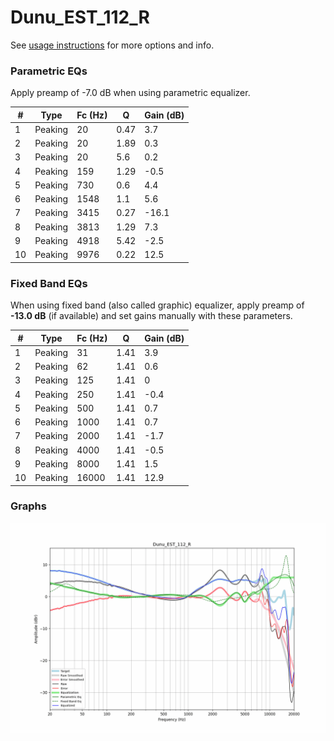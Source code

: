 # Dunu_EST_112_R
See [usage instructions](https://github.com/jaakkopasanen/AutoEq#usage) for more options and info.

### Parametric EQs
Apply preamp of -7.0 dB when using parametric equalizer.

|   # | Type    |   Fc (Hz) |    Q |   Gain (dB) |
|-----|---------|-----------|------|-------------|
|   1 | Peaking |        20 | 0.47 |         3.7 |
|   2 | Peaking |        20 | 1.89 |         0.3 |
|   3 | Peaking |        20 | 5.6  |         0.2 |
|   4 | Peaking |       159 | 1.29 |        -0.5 |
|   5 | Peaking |       730 | 0.6  |         4.4 |
|   6 | Peaking |      1548 | 1.1  |         5.6 |
|   7 | Peaking |      3415 | 0.27 |       -16.1 |
|   8 | Peaking |      3813 | 1.29 |         7.3 |
|   9 | Peaking |      4918 | 5.42 |        -2.5 |
|  10 | Peaking |      9976 | 0.22 |        12.5 |

### Fixed Band EQs
When using fixed band (also called graphic) equalizer, apply preamp of **-13.0 dB** (if available) and set gains manually with these parameters.

|   # | Type    |   Fc (Hz) |    Q |   Gain (dB) |
|-----|---------|-----------|------|-------------|
|   1 | Peaking |        31 | 1.41 |         3.9 |
|   2 | Peaking |        62 | 1.41 |         0.6 |
|   3 | Peaking |       125 | 1.41 |         0   |
|   4 | Peaking |       250 | 1.41 |        -0.4 |
|   5 | Peaking |       500 | 1.41 |         0.7 |
|   6 | Peaking |      1000 | 1.41 |         0.7 |
|   7 | Peaking |      2000 | 1.41 |        -1.7 |
|   8 | Peaking |      4000 | 1.41 |        -0.5 |
|   9 | Peaking |      8000 | 1.41 |         1.5 |
|  10 | Peaking |     16000 | 1.41 |        12.9 |

### Graphs
![](./Dunu_EST_112_R.png)
